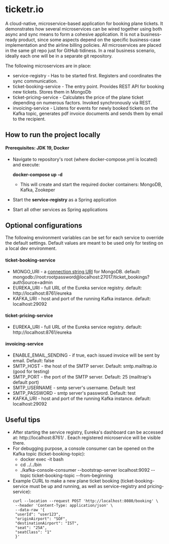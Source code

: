 # ticketr.io
A cloud-native, microservice-based application for booking plane tickets.
It demonstrates how several microservices can be wired together using both async and sync means to form
a cohesive application. It is not a business-ready product, since some aspects depend on the 
specific business-case implementation and the airline billing policies.
All microservices are placed in the same git repo just for GitHub tidiness. In a real business scenario, ideally each one will be in
a separate git repository. 

The following microservices are in place:
- service-registry - Has to be started first. Registers and coordinates the sync communication.
- ticket-booking-service - The entry point. Provides REST API for booking new tickets. Stores them in MongoDb
- ticket-pricing-service - Calculates the price of the plane ticket depending on numerous factors. Invoked synchronously via REST.
- invoicing-service - Listens for events for newly booked tickets on the Kafka topic, generates pdf invoice documents and sends them by email to the recipient.

## How to run the project locally

#### Prerequisites: JDK 19, Docker
- Navigate to repository's root (where docker-compose.yml is located) and execute:

  **docker-compose up -d**
  - This will create and start the required docker containers: MongoDB, Kafka, Zookeper

- Start the **service-registry** as a Spring application
- Start all other services as Spring applications

## Optional configurations
The following environment variables can be set for each service to override the default settings. Default values are 
meant to be used only for testing on a local dev environment.

#### 

#### ticket-booking-service
- MONGO_URI - a [connection string URI](https://www.mongodb.com/docs/manual/reference/connection-string/) for MongoDB. default: mongodb://root:rootpassword@localhost:27017/ticket_bookings?authSource=admin
- EUREKA_URI - full URL of the Eureka service registry. default: http://localhost:8761/eureka
- KAFKA_URI - host and port of the running Kafka instance. default: localhost:29092

#### ticket-pricing-service
- EUREKA_URI - full URL of the Eureka service registry. default: http://localhost:8761/eureka

#### invoicing-service

- ENABLE_EMAIL_SENDING - if true, each issued invoice will be sent by email. Default: false
- SMTP_HOST - the host of the SMTP server. Default: smtp.mailtrap.io  (good for testing)
- SMTP_PORT - the port of the SMTP server. Default: 25  (mailtrap's default port)
- SMTP_USERNAME - smtp server's username. Default: test
- SMTP_PASSWORD - smtp server's password. Default: test
- KAFKA_URI - host and port of the running Kafka instance. default: localhost:29092

## Useful tips
- After starting the service registry, Eureka's dashboard can be accessed at: http://localhost:8761/ . Eeach registered
  microservice will be visible there.
- For debugging purpose, a console consumer can be opened on the Kafka topic (ticket-booking-topic):
  - docker exec -it <kafka-container-id> bash
  - cd ../../bin
  - ./kafka-console-consumer --bootstrap-server localhost:9092 --topic ticket-booking-topic --from-beginning
- Example CURL to make a new plane ticket booking (ticket-booking-service must be up and running, as well as service-registry and pricing-service):
   ```
   curl --location --request POST 'http://localhost:8080/booking' \
    --header 'Content-Type: application/json' \
    --data-raw '{
    "userId": "user123",
    "originAirport": "SOF",
    "destinationAirport": "IST",
    "seat": "25A",
    "seatClass": "1"
    }'
    ```
